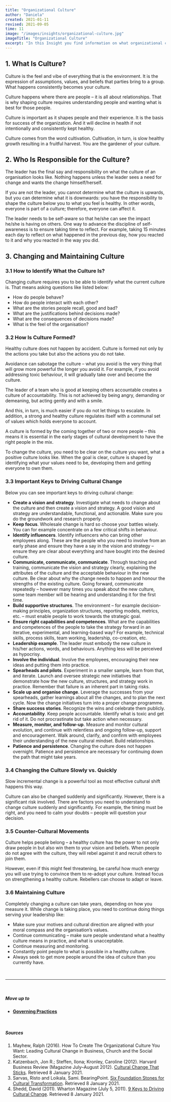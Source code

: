 ```yaml
---
title: "Organizational Culture"
author: "Daniela"
created: 2021-01-11
revised: 2021-09-05
time: 11
image: "/images/insights/organizational-culture.jpg"
imageTitle: "Organizational Culture"
excerpt: "In this Insight you find information on what organizational culture is, who is responsible for it, and what kinds of important factors there are in respect to changing and maintaining culture. [1,2,3,4]"
---
```


## 1. What Is Culture?

Culture is the feel and vibe of everything that is the environment. It is the expression of assumptions, values, and beliefs that parties bring to a group. What happens consistently becomes your culture.

Culture happens where there are people – it is all about relationships. That is why shaping culture requires understanding people and wanting what is best for those people.

Culture is important as it shapes people and their experience. It is the basis for success of the organization. And it will decline in health if not intentionally and consistently kept healthy.

Culture comes from the word cultivation. Cultivation, in turn, is slow healthy growth resulting in a fruitful harvest. You are the gardener of your culture.

## 2. Who Is Responsible for the Culture?

The leader has the final say and responsibility on what the culture of an organisation looks like. Nothing happens unless the leader sees a need for change and wants the change himself/herself.

If you are not the leader, you cannot determine what the culture is upwards, but you can determine what it is downwards: you have the responsibility to shape the culture below you to what you feel is healthy. In other words, everyone is part of a culture; therefore, everyone can affect it.

The leader needs to be self-aware so that he/she can see the impact he/she is having on others. One way to advance the discipline of self-awareness is to ensure taking time to reflect. For example, taking 15 minutes each day to reflect on what happened in the previous day, how you reacted to it and why you reacted in the way you did.

## 3. Changing and Maintaining Culture

### 3.1 How to Identify What the Culture Is?

Changing culture requires you to be able to identify what the current culture is. That means asking questions like listed below:

- How do people behave?
- How do people interact with each other?
- What are the stories people recall, good and bad?
- What are the justifications behind decisions made?
- What are the consequences of decisions made?
- What is the feel of the organisation?

### 3.2 How Is Culture Formed?

Healthy culture does not happen by accident. Culture is formed not only by the actions you take but also the actions you do not take. 

Avoidance can sabotage the culture – what you avoid is the very thing that will grow more powerful the longer you avoid it. For example, if you avoid addressing toxic behaviour, it will gradually take over and become the culture.

The leader of a team who is good at keeping others accountable creates a culture of accountability. This is not achieved by being angry, demanding or demeaning, but acting gently and with a smile. 

And this, in turn, is much easier if you do not let things to escalate. In addition, a strong and healthy culture regulates itself with a communal set of values which holds everyone to account.

A culture is formed by the coming together of two or more people – this means it is essential in the early stages of cultural development to have the right people in the mix.

To change the culture, you need to be clear on the culture you want, what a positive culture looks like. When the goal is clear, culture is shaped by identifying what your values need to be, developing them and getting everyone to own them.

### 3.3 Important Keys to Driving Cultural Change

Below you can see important keys to driving cultural change:

- **Create a vision and strategy**. Investigate what needs to change about the culture and then create a vision and strategy. A good vision and strategy are understandable, functional, and actionable. Make sure you do the groundwork and research properly.
- **Keep focus**. Wholesale change is hard so choose your battles wisely. You can for example concentrate on a few critical shifts in behaviour.
- **Identify influencers**. Identify influencers who can bring other employees along. These are the people who you need to involve from an early phase and ensure they have a say in the vision and strategy – ensure they are clear about everything and have bought into the desired culture.
- **Communicate, communicate, communicate**. Through teaching and training, communicate the vision and strategy clearly, explaining the attributes of the culture and the acceptable behaviour in the new culture. Be clear about why the change needs to happen and honour the strengths of the existing culture. Going forward, communicate repeatedly – however many times you speak about the new culture, some team member will be hearing and understanding it for the first time.
- **Build supportive structures**. The environment – for example decision-making principles, organization structures, reporting models, metrics, etc. – must enable people to work towards the strategic goal.
- **Ensure right capabilities and competences**. What are the capabilities and competences of the people to take the strategy forward in an iterative, experimental, and learning-based way? For example, technical skills, process skills, team working, leadership, co-creation, etc.
- **Leadership example**. The leader must embody the new culture in his/her actions, words, and behaviours. Anything less will be perceived as hypocrisy.
- **Involve the individual**. Involve the employees, encouraging their new ideas and putting them into practice.
- **Spearheads and pilots**. Experiment in a smaller sample, learn from that, and iterate. Launch and oversee strategic new initiatives that demonstrate how the new culture, structures, and strategy work in practice. Remember that failure is an inherent part in taking risks.
- **Scale up and organise change**. Leverage the successes from your spearheads, gather learnings about all the changes, and to plan the next cycle. Now the change initiatives turn into a proper change programme.
- **Share success stories**. Recognize the wins and celebrate them publicly.
- **Accountability**. Keep people accountable. Identify what is toxic and get rid of it. Do not procrastinate but take action when necessary.
- **Measure, monitor, and follow-up**. Measure and monitor cultural evolution, and continue with relentless and ongoing follow-up, support and encouragement. Walk around, clarify, and confirm with employees their understanding of the new cultural mindset. Build relationships.
- **Patience and persistence**. Changing the culture does not happen overnight. Patience and persistence are necessary for continuing down the path that might take years.

### 3.4 Changing the Culture Slowly vs. Quickly

Slow incremental change is a powerful tool as most effective cultural shift happens this way.

Culture can also be changed suddenly and significantly. However, there is a significant risk involved. There are factors you need to understand to change culture suddenly and significantly. For example, the timing must be right, and you need to calm your doubts – people will question your decision.

### 3.5 Counter-Cultural Movements

Culture helps people belong – a healthy culture has the power to not only draw people in but also win them to your vision and beliefs. When people do not agree with the culture, they will rebel against it and recruit others to join them. 

However, even if this might feel threatening, be careful how much energy you will use trying to convince them to re-adopt your culture. Instead focus on strengthening a healthy culture. Rebellers can choose to adapt or leave.

### 3.6 Maintaining Culture

Completely changing a culture can take years, depending on how you measure it. While change is taking place, you need to continue doing things serving your leadership like:

- Make sure your motives and cultural direction are aligned with your moral compass and the organisation’s values.
- Continue communicating – make sure people understand what a healthy culture means in practice, and what is unacceptable.
- Continue measuring and monitoring.
- Constantly point people to what is possible in a healthy culture.
- Always seek to get more people around the idea of culture than you currently have.

&nbsp;

***
&nbsp;

##### Move up to

- [**Governing Practices**](/insights/governing-practices/)

&nbsp;

##### Sources

1. Mayhew, Ralph (2016). How To Create The Organizational Culture You Want: Leading Cultural Change in Business, Church and the Social Sector.
2. Katzenbach, Jon R.; Steffen, Ilona; Kronley, Caroline (2012). Harvard Business Review (Magazine July–August 2012). [Cultural Change That Sticks](https://hbr.org/2012/07/cultural-change-that-sticks#). Retrieved 8 January 2021.
3. Sarvas, Risto and Loikala, Sami. BearingPoint. [Six Foundation Stones for Cultural Transformation](https://www.bearingpoint.com/en-fi/blog/six-foundation-stones-for-cultural-transformation/). Retrieved 8 January 2021.
4. Shedd, David (2011). Wharton Magazine (July 5, 2011). [9 Keys to Driving Cultural Change](https://magazine.wharton.upenn.edu/digital/9-keys-to-driving-cultural-change/). Retrieved 8 January 2021.